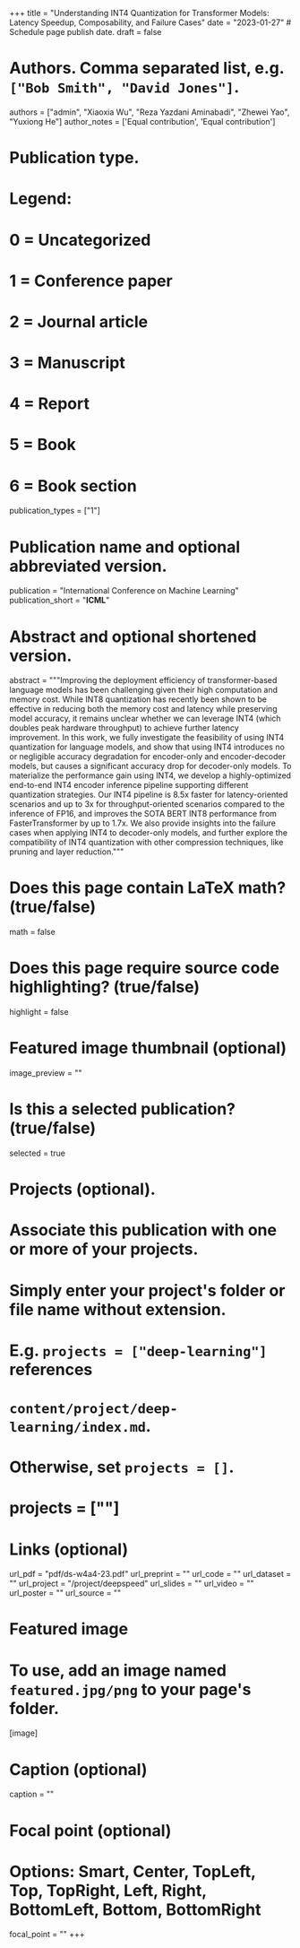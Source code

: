 +++
title = "Understanding INT4 Quantization for Transformer Models: Latency Speedup, Composability, and Failure Cases"
date = "2023-01-27"  # Schedule page publish date.
draft = false

# Authors. Comma separated list, e.g. `["Bob Smith", "David Jones"]`.
authors = ["admin", "Xiaoxia Wu", "Reza Yazdani Aminabadi", "Zhewei Yao", "Yuxiong He"]
author_notes = ['Equal contribution', 'Equal contribution']

# Publication type.
# Legend:
# 0 = Uncategorized
# 1 = Conference paper
# 2 = Journal article
# 3 = Manuscript
# 4 = Report
# 5 = Book
# 6 = Book section
publication_types = ["1"]

# Publication name and optional abbreviated version.
publication = "International Conference on Machine Learning"
publication_short = "**ICML**"

# Abstract and optional shortened version.
abstract = """Improving the deployment efficiency of transformer-based language models has been challenging given their high computation and memory cost. While INT8 quantization has recently been shown to be effective in reducing both the memory cost and latency while preserving model accuracy, it remains unclear whether we can leverage INT4 (which doubles peak hardware throughput) to achieve further latency improvement. In this work, we fully investigate the feasibility of using INT4 quantization for language models, and show that using INT4 introduces no or negligible accuracy degradation for encoder-only and encoder-decoder models, but causes a significant accuracy drop for decoder-only models. To materialize the performance gain using INT4, we develop a highly-optimized end-to-end INT4 encoder inference pipeline supporting different quantization strategies. Our INT4 pipeline is 8.5x faster for latency-oriented scenarios and up to 3x for throughput-oriented scenarios compared to the inference of FP16, and improves the SOTA BERT INT8 performance from FasterTransformer by up to 1.7x. We also provide insights into the failure cases when applying INT4 to decoder-only models, and further explore the compatibility of INT4 quantization with other compression techniques, like pruning and layer reduction."""


# Does this page contain LaTeX math? (true/false)
math = false

# Does this page require source code highlighting? (true/false)
highlight = false

# Featured image thumbnail (optional)
image_preview = ""

# Is this a selected publication? (true/false)
selected = true

# Projects (optional).
#   Associate this publication with one or more of your projects.
#   Simply enter your project's folder or file name without extension.
#   E.g. `projects = ["deep-learning"]` references
#   `content/project/deep-learning/index.md`.
#   Otherwise, set `projects = []`.
#   projects = [""]

# Links (optional)
url_pdf = "pdf/ds-w4a4-23.pdf"
url_preprint = ""
url_code = ""
url_dataset = ""
url_project = "/project/deepspeed"
url_slides = ""
url_video = ""
url_poster = ""
url_source = ""

# Featured image
# To use, add an image named `featured.jpg/png` to your page's folder.
[image]
  # Caption (optional)
  caption = ""

  # Focal point (optional)
  # Options: Smart, Center, TopLeft, Top, TopRight, Left, Right, BottomLeft, Bottom, BottomRight
  focal_point = ""
+++

